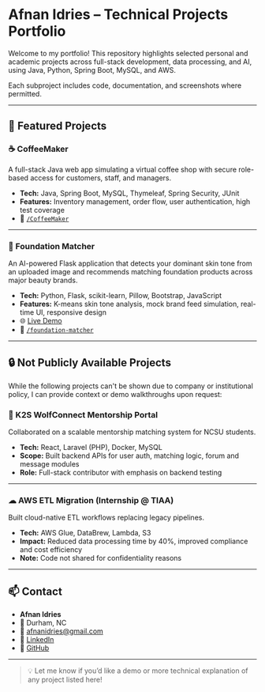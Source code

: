 # Afnan Idries – Technical Projects Portfolio

Welcome to my portfolio! This repository highlights selected personal and academic projects across full-stack development, data processing, and AI, using Java, Python, Spring Boot, MySQL, and AWS.

Each subproject includes code, documentation, and screenshots where permitted.

---

## 📂 Featured Projects

### ☕ CoffeeMaker  
A full-stack Java web app simulating a virtual coffee shop with secure role-based access for customers, staff, and managers.

- **Tech:** Java, Spring Boot, MySQL, Thymeleaf, Spring Security, JUnit  
- **Features:** Inventory management, order flow, user authentication, high test coverage  
- 📁 [`/CoffeeMaker`](./CoffeeMaker)

---

### 🎨 Foundation Matcher  
An AI-powered Flask application that detects your dominant skin tone from an uploaded image and recommends matching foundation products across major beauty brands.

- **Tech:** Python, Flask, scikit-learn, Pillow, Bootstrap, JavaScript  
- **Features:** K-means skin tone analysis, mock brand feed simulation, real-time UI, responsive design  
- 🌐 [Live Demo](https://foundation-matcher.onrender.com/)  
- 📁 [`/foundation-matcher`](./foundation-matcher)

---

## 🔒 Not Publicly Available Projects

While the following projects can't be shown due to company or institutional policy, I can provide context or demo walkthroughs upon request:

### 🐺 K2S WolfConnect Mentorship Portal  
Collaborated on a scalable mentorship matching system for NCSU students.

- **Tech:** React, Laravel (PHP), Docker, MySQL  
- **Scope:** Built backend APIs for user auth, matching logic, forum and message modules  
- **Role:** Full-stack contributor with emphasis on backend testing

---

### ☁ AWS ETL Migration (Internship @ TIAA)  
Built cloud-native ETL workflows replacing legacy pipelines.

- **Tech:** AWS Glue, DataBrew, Lambda, S3  
- **Impact:** Reduced data processing time by 40%, improved compliance and cost efficiency  
- **Note:** Code not shared for confidentiality reasons

---

## 📫 Contact

- **Afnan Idries**
- 📍 Durham, NC  
- 📧 afnanidries@gmail.com  
- 🔗 [LinkedIn](https://linkedin.com/in/afnanidries)  
- 🔗 [GitHub](https://github.com/afnanidries)

---

> 💡 Let me know if you’d like a demo or more technical explanation of any project listed here!
